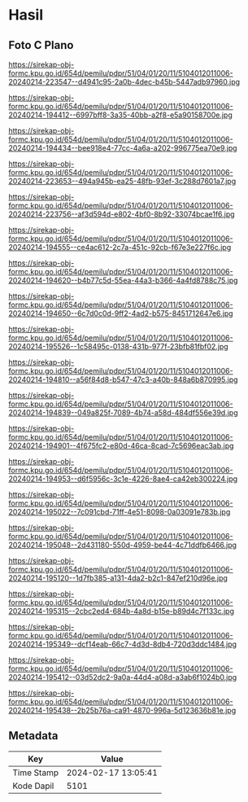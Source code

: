 # Hasil

## Foto C Plano

https://sirekap-obj-formc.kpu.go.id/654d/pemilu/pdpr/51/04/01/20/11/5104012011006-20240214-223547--d4941c95-2a0b-4dec-b45b-5447adb97960.jpg

https://sirekap-obj-formc.kpu.go.id/654d/pemilu/pdpr/51/04/01/20/11/5104012011006-20240214-194412--6997bff8-3a35-40bb-a2f8-e5a90158700e.jpg

https://sirekap-obj-formc.kpu.go.id/654d/pemilu/pdpr/51/04/01/20/11/5104012011006-20240214-194434--bee918e4-77cc-4a6a-a202-996775ea70e9.jpg

https://sirekap-obj-formc.kpu.go.id/654d/pemilu/pdpr/51/04/01/20/11/5104012011006-20240214-223653--494a945b-ea25-48fb-93ef-3c288d7601a7.jpg

https://sirekap-obj-formc.kpu.go.id/654d/pemilu/pdpr/51/04/01/20/11/5104012011006-20240214-223756--af3d594d-e802-4bf0-8b92-33074bcae1f6.jpg

https://sirekap-obj-formc.kpu.go.id/654d/pemilu/pdpr/51/04/01/20/11/5104012011006-20240214-194555--ce4ac612-2c7a-451c-92cb-f67e3e227f6c.jpg

https://sirekap-obj-formc.kpu.go.id/654d/pemilu/pdpr/51/04/01/20/11/5104012011006-20240214-194620--b4b77c5d-55ea-44a3-b366-4a4fd8788c75.jpg

https://sirekap-obj-formc.kpu.go.id/654d/pemilu/pdpr/51/04/01/20/11/5104012011006-20240214-194650--6c7d0c0d-9ff2-4ad2-b575-8451712647e6.jpg

https://sirekap-obj-formc.kpu.go.id/654d/pemilu/pdpr/51/04/01/20/11/5104012011006-20240214-195526--1c58495c-0138-431b-977f-23bfb81fbf02.jpg

https://sirekap-obj-formc.kpu.go.id/654d/pemilu/pdpr/51/04/01/20/11/5104012011006-20240214-194810--a56f84d8-b547-47c3-a40b-848a6b870995.jpg

https://sirekap-obj-formc.kpu.go.id/654d/pemilu/pdpr/51/04/01/20/11/5104012011006-20240214-194839--049a825f-7089-4b74-a58d-484df556e39d.jpg

https://sirekap-obj-formc.kpu.go.id/654d/pemilu/pdpr/51/04/01/20/11/5104012011006-20240214-194901--4f675fc2-e80d-46ca-8cad-7c5696eac3ab.jpg

https://sirekap-obj-formc.kpu.go.id/654d/pemilu/pdpr/51/04/01/20/11/5104012011006-20240214-194953--d6f5956c-3c1e-4226-8ae4-ca42eb300224.jpg

https://sirekap-obj-formc.kpu.go.id/654d/pemilu/pdpr/51/04/01/20/11/5104012011006-20240214-195022--7c091cbd-71ff-4e51-8098-0a03091e783b.jpg

https://sirekap-obj-formc.kpu.go.id/654d/pemilu/pdpr/51/04/01/20/11/5104012011006-20240214-195048--2d431180-550d-4959-be44-4c71ddfb6466.jpg

https://sirekap-obj-formc.kpu.go.id/654d/pemilu/pdpr/51/04/01/20/11/5104012011006-20240214-195120--1d7fb385-a131-4da2-b2c1-847ef210d96e.jpg

https://sirekap-obj-formc.kpu.go.id/654d/pemilu/pdpr/51/04/01/20/11/5104012011006-20240214-195315--2cbc2ed4-684b-4a8d-b15e-b89d4c7f133c.jpg

https://sirekap-obj-formc.kpu.go.id/654d/pemilu/pdpr/51/04/01/20/11/5104012011006-20240214-195349--dcf14eab-66c7-4d3d-8db4-720d3ddc1484.jpg

https://sirekap-obj-formc.kpu.go.id/654d/pemilu/pdpr/51/04/01/20/11/5104012011006-20240214-195412--03d52dc2-9a0a-44d4-a08d-a3ab6f1024b0.jpg

https://sirekap-obj-formc.kpu.go.id/654d/pemilu/pdpr/51/04/01/20/11/5104012011006-20240214-195438--2b25b76a-ca91-4870-996a-5d123636b81e.jpg


## Metadata

| Key        | Value               |
| ---------- | ------------------- |
| Time Stamp | 2024-02-17 13:05:41 |
| Kode Dapil | 5101                |



